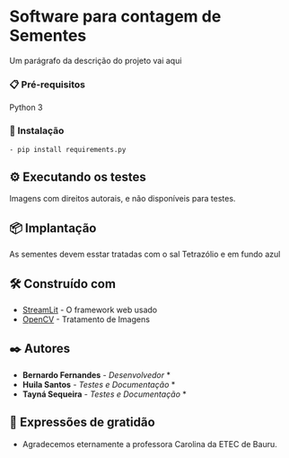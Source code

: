 # Software para contagem de Sementes

Um parágrafo da descrição do projeto vai aqui


### 📋 Pré-requisitos

Python 3

### 🔧 Instalação


```
- pip install requirements.py
```

## ⚙️ Executando os testes

Imagens com direitos autorais, e não disponíveis para testes.

## 📦 Implantação

As sementes devem esstar tratadas com o sal Tetrazólio e em fundo azul

## 🛠️ Construído com


* [StreamLit](http://www.https://streamlit.io) - O framework web usado
* [OpenCV](https://https://opencv.org) - Tratamento de Imagens


## ✒️ Autores


* **Bernardo Fernandes** - *Desenvolvedor* *
* **Huila Santos** - *Testes e Documentação* *
* **Tayná Sequeira** - *Testes e Documentação* *


## 🎁 Expressões de gratidão

*  Agradecemos eternamente a professora Carolina da ETEC de Bauru.


